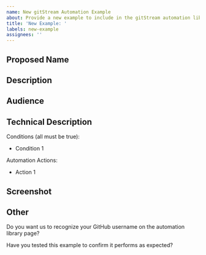 ```yaml
---
name: New gitStream Automation Example
about: Provide a new example to include in the gitStream automation library 
title: 'New Example: '
labels: new-example
assignees: ''
---
```

<!-- Thank you for taking the time to contribute a new gitStream automation example to the automation library! This template is designed to walk you through all of the information we need to include the example in the library. Please fill out each section according to the instructions found inside the comments. -->


<!-- Feel free to propose a name, and we'll use it if it makes sense. We prefer names that indicate what actions are being taken. E.g. Assign Code Expert, Label Missing Jira, etc.-->
## Proposed Name


<!-- Provide 1-3 sentences that describe the purpose of your automation and why someone might use it. -->
## Description


<!-- What type of developer would be interested in this? E.g. JavaScript, DevOps, infrastructure engineer, etc. -->
## Audience


<!-- Fill out the following list with a bullet point that describes every condition and action the automation takes. Make sure you include bullet points for each individual component. -->
## Technical Description

Conditions (all must be true):
* Condition 1

Automation Actions:
* Action 1

<!-- Please provide a screenshot that demonstrates the actions gitStream takes when executing this automation in your git provider (GitHub, Gitlab, etc.). For example, include images of labels gitStream applies, comments that are posted, and any autmatic approval actions that are taken.  -->
## Screenshot

## Other
<!-- Please answer yes or no -->
Do you want us to recognize your GitHub username on the automation library page?

Have you tested this example to confirm it performs as expected?

